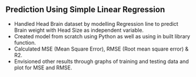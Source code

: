 ## Prediction Using Simple Linear Regression
* Handled Head Brain dataset by modelling Regression line to predict Brain weight with Head Size as independent variable.
* Created model from scratch using Python as well as using in built library function.
* Calculated MSE (Mean Square Error), RMSE (Root mean square error) & R2. 
* Envisioned other results through graphs of training and testing data and plot for MSE and RMSE.
